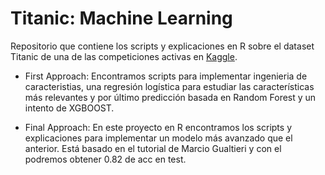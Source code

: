 # Titanic: Machine Learning 

Repositorio que contiene los scripts y explicaciones en R sobre el dataset Titanic de una de las competiciones activas en [Kaggle](https://www.kaggle.com/c/titanic).

* First Approach: Encontramos scripts para implementar ingenieria de caracteristias, una regresión logística para estudiar las características más relevantes y por último predicción basada en Random Forest y un intento de XGBOOST. 

* Final Approach: En este proyecto en R encontramos los scripts y explicaciones para implementar un modelo más avanzado que el anterior. Está basado en el tutorial de  Marcio Gualtieri y con el podremos obtener 0.82 de acc en test. 